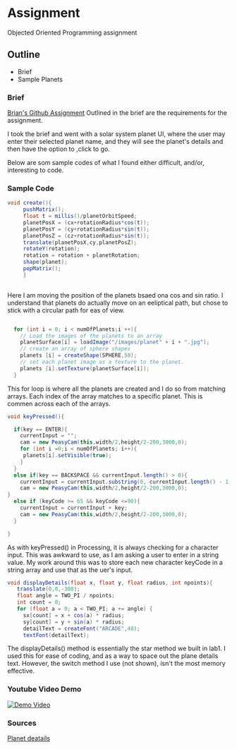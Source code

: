 # Assignment

   Objected Oriented Programming assignment

## Outline
+ Brief
+ Sample Planets


### Brief
[Brian's Github Assignment](https://github.com/skooter500/OOP-2016-2017/blob/master/docs/assignments.md)
Outlined in the brief are the requirements for the assignment.

I took the brief and went with a solar system planet UI, where the user may enter their selected planet name, and they will see the planet's details and then have the option to ,click to go.

Below are som sample codes of what I found either difficult, and/or, interesting to code.

### Sample Code

```java
void create(){
     pushMatrix();
     float t = millis()/planetOrbitSpeed;
     planetPosX = (cx+rotationRadius*cos(t));
     planetPosY = (cy+rotationRadius*sin(t));
     planetPosZ = (cz+rotationRadius*sin(t));  
     translate(planetPosX,cy,planetPosZ);
     rotateY(rotation);
     rotation = rotation + planetRotation;
     shape(planet);
     popMatrix();
     }
     
```

Here I am moving the position of the planets bsaed ona  cos and sin ratio. I understand that planets do actually move on an eeliptical path, but chose to stick with a circular path for eas of view.

```java

  for (int i = 0; i < numOfPlanets;i ++){
    // Load the images of the planets to an array
    planetSurface[i] = loadImage("/images/planet" + i + ".jpg");
    // create an array of sphere shapes
    planets [i] = createShape(SPHERE,50);
    // set each planet image as a texture to the planet.
    planets [i].setTexture(planetSurface[i]);
  }
```

This for loop is where all the planets are created and I do so from matching arrays. Each index of the array matches to a specific planet. This is commen across each of the arrays.

```java
void keyPressed(){

  if(key == ENTER){
    currentInput = "";
    cam = new PeasyCam(this,width/2,height/2-200,3000,0);
    for (int i =0;i < numOfPlanets; i++){
     planets[i].setVisible(true);
    }
  }
  else if(key == BACKSPACE && currentInput.length() > 0){
    currentInput = currentInput.substring(0, currentInput.length() - 1);
    cam = new PeasyCam(this,width/2,height/2-200,3000,0); 
}
  else if (keyCode >= 65 && keyCode <=90){
    currentInput = currentInput + key;
    cam = new PeasyCam(this,width/2,height/2-200,3000,0);
  }

}
```

As with keyPressed() in Processing, it is always checking for a character input. This was awkward to use, as I am asking a user to enter in a string value. My work around this was to store each new character keyCode in a string array and use that as the uer's input.


```java
void displayDetails(float x, float y, float radius, int npoints){
   translate(0,0,-300);
   float angle = TWO_PI / npoints;
   int count = 0;
   for (float a = 0; a < TWO_PI; a += angle) {
     sx[count] = x + cos(a) * radius;
     sy[count] = y + sin(a) * radius;
     detailText = createFont("ARCADE",40);
     textFont(detailText); 

```

The displayDetails() method is essentially the star method we built in lab1. I used this for ease of coding, and as a way to space out the plane details text. However, the switch method I use (not shown), isn't the most memory effective.

### Youtube Video Demo

[![Demo Video](http://img.youtube.com/vi/H5DXonF7M40/0.jpg)](https://youtu.be/H5DXonF7M40 "Demo Video")

### Sources
[Planet deatails](https://www.msnucleus.org/membership/html/k-6/uc/solar_system/2/ucss2_1a.html)
